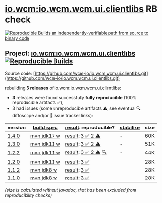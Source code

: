 [io.wcm:io.wcm.wcm.ui.clientlibs](https://central.sonatype.com/artifact/io.wcm/io.wcm.wcm.ui.clientlibs/versions) RB check
=======

[![Reproducible Builds](https://reproducible-builds.org/images/logos/rb.svg) an independently-verifiable path from source to binary code](https://reproducible-builds.org/)

## Project: [io.wcm:io.wcm.wcm.ui.clientlibs](https://central.sonatype.com/artifact/io.wcm/io.wcm.wcm.ui.clientlibs/versions) [![Reproducible Builds](https://img.shields.io/endpoint?url=https://raw.githubusercontent.com/jvm-repo-rebuild/reproducible-central/master/content/io/wcm/io.wcm.wcm/ui/clientlibs/badge.json)](https://github.com/jvm-repo-rebuild/reproducible-central/blob/master/content/io/wcm/io.wcm.wcm/ui/clientlibs/README.md)

Source code: [https://github.com/wcm-io/io.wcm.wcm.ui.clientlibs.git](https://github.com/wcm-io/io.wcm.wcm.ui.clientlibs.git)

rebuilding **6 releases** of io.wcm:io.wcm.wcm.ui.clientlibs:
- **3** releases were found successfully **fully reproducible** (100% reproducible artifacts :white_check_mark:),
- 3 had issues (some unreproducible artifacts :warning:, see eventual :mag: diffoscope and/or :memo: issue tracker links):

| version | [build spec](/BUILDSPEC.md) | [result](https://reproducible-builds.org/docs/jvm/): reproducible? | [stabilize](https://github.com/google/oss-rebuild/blob/main/cmd/stabilize/README.md) | size |
| -- | --------- | ------ | ------ | -- |
| [1.4.0](https://central.sonatype.com/artifact/io.wcm/io.wcm.wcm.ui.clientlibs/1.4.0/pom) | [mvn jdk17 w](wcm-ui-clientlibs-1.4.0.buildspec) | [result](io.wcm.wcm.ui.clientlibs-1.4.0.buildinfo): [3 :white_check_mark:  2 :warning:](io.wcm.wcm.ui.clientlibs-1.4.0.buildcompare) | - | 60K |
| [1.3.0](https://central.sonatype.com/artifact/io.wcm/io.wcm.wcm.ui.clientlibs/1.3.0/pom) | [mvn jdk11 w](wcm-ui-clientlibs-1.3.0.buildspec) | [result](io.wcm.wcm.ui.clientlibs-1.3.0.buildinfo): [3 :white_check_mark:  2 :warning:](io.wcm.wcm.ui.clientlibs-1.3.0.buildcompare) | - | 51K |
| [1.2.2](https://central.sonatype.com/artifact/io.wcm/io.wcm.wcm.ui.clientlibs/1.2.2/pom) | [mvn jdk11 w](wcm-ui-clientlibs-1.2.2.buildspec) | [result](io.wcm.wcm.ui.clientlibs-1.2.2.buildinfo): [3 :white_check_mark:  2 :warning:](io.wcm.wcm.ui.clientlibs-1.2.2.buildcompare) [:mag:](io.wcm.wcm.ui.clientlibs-1.2.2.diffoscope) | - | 44K |
| [1.2.0](https://central.sonatype.com/artifact/io.wcm/io.wcm.wcm.ui.clientlibs/1.2.0/pom) | [mvn jdk11 w](wcm-ui-clientlibs-1.2.0.buildspec) | [result](io.wcm.wcm.ui.clientlibs-1.2.0.buildinfo): [3 :white_check_mark: ](io.wcm.wcm.ui.clientlibs-1.2.0.buildcompare) | | 28K |
| [1.1.2](https://central.sonatype.com/artifact/io.wcm/io.wcm.wcm.ui.clientlibs/1.1.2/pom) | [mvn jdk8 w](wcm-ui-clientlibs-1.1.2.buildspec) | [result](io.wcm.wcm.ui.clientlibs-1.1.2.buildinfo): [3 :white_check_mark: ](io.wcm.wcm.ui.clientlibs-1.1.2.buildcompare) | | 28K |
| [1.1.0](https://central.sonatype.com/artifact/io.wcm/io.wcm.wcm.ui.clientlibs/1.1.0/pom) | [mvn jdk8 w](wcm-ui-clientlibs-1.1.0.buildspec) | [result](io.wcm.wcm.ui.clientlibs-1.1.0.buildinfo): [3 :white_check_mark: ](io.wcm.wcm.ui.clientlibs-1.1.0.buildcompare) | | 28K |

<i>(size is calculated without javadoc, that has been excluded from reproducibility checks)</i>
